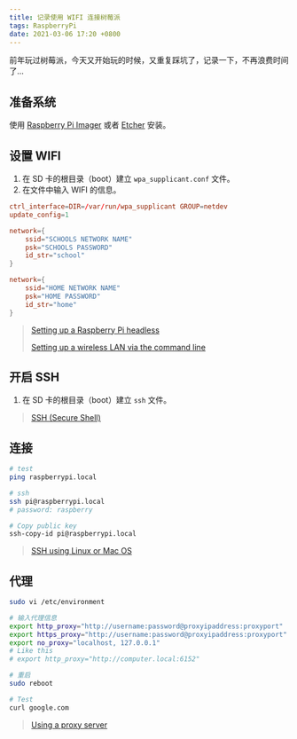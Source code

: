 ```yaml
---
title: 记录使用 WIFI 连接树莓派
tags: RaspberryPi
date: 2021-03-06 17:20 +0800
---
```


前年玩过树莓派，今天又开始玩的时候，又重复踩坑了，记录一下，不再浪费时间了...

<!--more-->

## 准备系统

使用 [Raspberry Pi Imager](https://www.raspberrypi.org/software/) 或者 [Etcher](https://www.balena.io/etcher/) 安装。

## 设置 WIFI

1. 在 SD 卡的根目录（boot）建立 `wpa_supplicant.conf` 文件。
2. 在文件中输入 WIFI 的信息。

```conf
ctrl_interface=DIR=/var/run/wpa_supplicant GROUP=netdev
update_config=1

network={
    ssid="SCHOOLS NETWORK NAME"
    psk="SCHOOLS PASSWORD"
    id_str="school"
}

network={
    ssid="HOME NETWORK NAME"
    psk="HOME PASSWORD"
    id_str="home"
}
```

> [Setting up a Raspberry Pi headless](https://www.raspberrypi.org/documentation/configuration/wireless/headless.md)
>
> [Setting up a wireless LAN via the command line](https://www.raspberrypi.org/documentation/configuration/wireless/wireless-cli.md)

## 开启 SSH

1. 在 SD 卡的根目录（boot）建立 `ssh` 文件。

> [SSH (Secure Shell)](https://www.raspberrypi.org/documentation/remote-access/ssh/README.md)

## 连接

```sh
# test
ping raspberrypi.local

# ssh
ssh pi@raspberrypi.local
# password: raspberry

# Copy public key
ssh-copy-id pi@raspberrypi.local
```

> [SSH using Linux or Mac OS](https://www.raspberrypi.org/documentation/remote-access/ssh/unix.md)

## 代理

```sh
sudo vi /etc/environment

# 输入代理信息
export http_proxy="http://username:password@proxyipaddress:proxyport"
export https_proxy="http://username:password@proxyipaddress:proxyport"
export no_proxy="localhost, 127.0.0.1"
# Like this
# export http_proxy="http://computer.local:6152"

# 重启
sudo reboot

# Test
curl google.com
```

> [Using a proxy server](https://www.raspberrypi.org/documentation/configuration/use-a-proxy.md)
